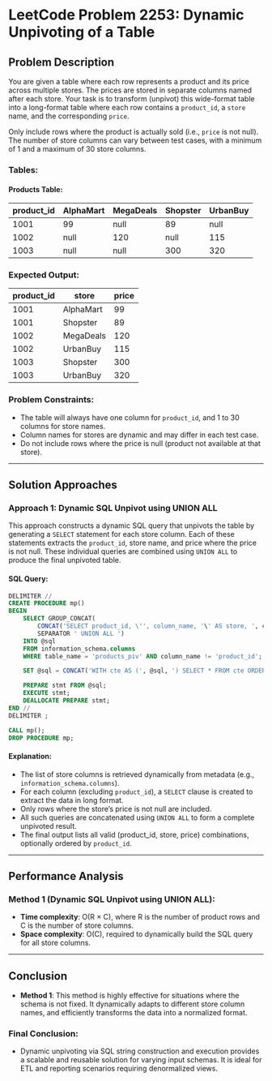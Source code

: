 # LeetCode Problem 2253: Dynamic Unpivoting of a Table

## Problem Description

You are given a table where each row represents a product and its price across multiple stores. The prices are stored in separate columns named after each store. Your task is to transform (unpivot) this wide-format table into a long-format table where each row contains a `product_id`, a `store` name, and the corresponding `price`.

Only include rows where the product is actually sold (i.e., `price` is not null). The number of store columns can vary between test cases, with a minimum of 1 and a maximum of 30 store columns.

### Tables:

#### Products Table:

| product_id | AlphaMart | MegaDeals | Shopster | UrbanBuy |
|------------|-----------|-----------|----------|----------|
| 1001       | 99        | null      | 89       | null     |
| 1002       | null      | 120       | null     | 115      |
| 1003       | null      | null      | 300      | 320      |

### Expected Output:

| product_id | store     | price |
|------------|-----------|-------|
| 1001       | AlphaMart | 99    |
| 1001       | Shopster  | 89    |
| 1002       | MegaDeals | 120   |
| 1002       | UrbanBuy  | 115   |
| 1003       | Shopster  | 300   |
| 1003       | UrbanBuy  | 320   |

### Problem Constraints:
- The table will always have one column for `product_id`, and 1 to 30 columns for store names.
- Column names for stores are dynamic and may differ in each test case.
- Do not include rows where the price is null (product not available at that store).

---

## Solution Approaches

### Approach 1: Dynamic SQL Unpivot using UNION ALL

This approach constructs a dynamic SQL query that unpivots the table by generating a `SELECT` statement for each store column. Each of these statements extracts the `product_id`, store name, and price where the price is not null. These individual queries are combined using `UNION ALL` to produce the final unpivoted table.

#### SQL Query:
```sql
DELIMITER //
CREATE PROCEDURE mp()
BEGIN
	SELECT GROUP_CONCAT(
		CONCAT('SELECT product_id, \'', column_name, '\' AS store, ', column_name, ' AS price FROM products_piv WHERE ', column_name, ' IS NOT NULL')
		SEPARATOR ' UNION ALL ') 
	INTO @sql
	FROM information_schema.columns 
	WHERE table_name = 'products_piv' AND column_name != 'product_id';

	SET @sql = CONCAT('WITH cte AS (', @sql, ') SELECT * FROM cte ORDER BY product_id;');

	PREPARE stmt FROM @sql;
	EXECUTE stmt;
	DEALLOCATE PREPARE stmt;
END //
DELIMITER ;

CALL mp();
DROP PROCEDURE mp;
```

#### Explanation:
- The list of store columns is retrieved dynamically from metadata (e.g., `information_schema.columns`).
- For each column (excluding `product_id`), a `SELECT` clause is created to extract the data in long format.
- Only rows where the store’s price is not null are included.
- All such queries are concatenated using `UNION ALL` to form a complete unpivoted result.
- The final output lists all valid (product_id, store, price) combinations, optionally ordered by `product_id`.

---

## Performance Analysis

### Method 1 (Dynamic SQL Unpivot using UNION ALL):

- **Time complexity**: O(R × C), where R is the number of product rows and C is the number of store columns.
- **Space complexity**: O(C), required to dynamically build the SQL query for all store columns.

---

## Conclusion

- **Method 1**: This method is highly effective for situations where the schema is not fixed. It dynamically adapts to different store column names, and efficiently transforms the data into a normalized format.

### Final Conclusion:
- Dynamic unpivoting via SQL string construction and execution provides a scalable and reusable solution for varying input schemas. It is ideal for ETL and reporting scenarios requiring denormalized views.

